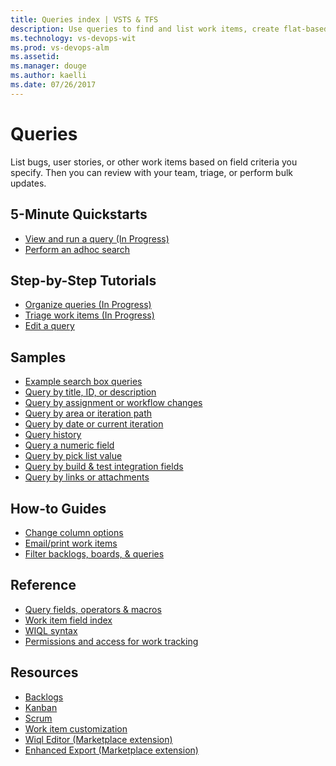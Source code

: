 ```yaml
---
title: Queries index | VSTS & TFS
description: Use queries to find and list work items, create flat-based query charts in VSTS and and Team Foundation Server (TFS)  
ms.technology: vs-devops-wit
ms.prod: vs-devops-alm
ms.assetid: 
ms.manager: douge
ms.author: kaelli
ms.date: 07/26/2017
---
```


# Queries

List bugs, user stories, or other work items based on field criteria you specify. Then you can review with your team, triage, or perform bulk updates.  

<!---
## Overview  
  * name: Individual versus shared queries
    href: my-shared-queries.md
  * name: View and run a query (IN PROGRESS) 
    href: view-run-query.md
* [Adhoc vs managed queries](adhoc-vs-managed-queries.md) 
*   name: Organize and run managed queries (IN PROGRESS) 
    href: organize-view-run-queries.md
   name: Triage work items (IN PROGRESS) 
    href: triage-work-items.md 
-->
 
## 5-Minute Quickstarts  

- [View and run a query (In Progress)](view-run-query.md)
- [Perform an adhoc search](search-box-queries.md)

## Step-by-Step Tutorials

- [Organize queries (In Progress)](organize-view-run-queries.md)
- [Triage work items (In Progress)](triage-work-items.md)
- [Edit a query](using-queries.md)

## Samples
- [Example search box queries](search-box-queries.md)
- [Query by title, ID, or description](titles-ids-descriptions.md)
- [Query by assignment or workflow changes](query-by-workflow-changes.md)  
- [Query by area or iteration path](query-by-area-iteration-path.md)   
- [Query by date or current iteration](query-by-date-or-current-iteration.md)   
- [Query history](history-and-auditing.md)  
- [Query a numeric field](query-numeric.md)  
- [Query by pick list value](planning-ranking-priorities.md)  
- [Query by build & test integration fields](build-test-integration.md)  
- [Query by links or attachments](linking-attachments.md) 


## How-to Guides
- [Change column options](/vsts/work/how-to/set-column-options?toc=/vsts/work/track/toc.json&bc=/vsts/work/breadcrumb/toc.json)  
- [Email/print work items](/vsts/work/how-to/email-work-items?toc=/vsts/work/track/toc.json&bc=/vsts/work/breadcrumb/toc.json) 
- [Filter backlogs, boards, & queries](/vsts/work/how-to/filter-backlog-or-board?toc=/vsts/work/track/toc.json&bc=/vsts/work/breadcrumb/toc.json)  


## Reference 
- [Query fields, operators & macros](query-operators-variables.md)      
- [Work item field index](/vsts/work/guidance/work-item-field?toc=/vsts/work/track/toc.json&bc=/vsts/work/breadcrumb/toc.json) 
- [WIQL syntax](/vsts/reference/wiql-syntax?toc=/vsts/work/track/toc.json&bc=/vsts/work/breadcrumb/toc.json)
- [Permissions and access for work tracking](/vsts/work/permissions-access-work-tracking?toc=/vsts/work/track/toc.json&bc=/vsts/work/breadcrumb/toc.json)
 
## Resources
- [Backlogs](../backlogs/index.md)
- [Kanban](../kanban/index.md)
- [Scrum](../scrum/index.md)
- [Work item customization](../customize/index.md)
- [Wiql Editor (Marketplace extension)](https://marketplace.visualstudio.com/items?itemName=ottostreifel.wiql-editor)   
- [Enhanced Export (Marketplace extension)](https://marketplace.visualstudio.com/items?itemName=mskold.mskold-enhanced-export)
  